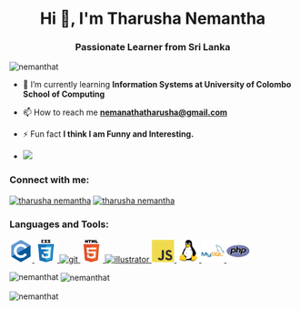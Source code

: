 <h1 align="center">Hi 👋, I'm Tharusha Nemantha</h1>
<h3 align="center">Passionate Learner from Sri Lanka</h3>

<p align="left"> <img src="https://komarev.com/ghpvc/?username=nemanthat&label=Profile%20views&color=0e75b6&style=flat" alt="nemanthat" /> </p>

- 🌱 I’m currently learning **Information Systems at University of Colombo School of Computing**

- 📫 How to reach me **nemanathatharusha@gmail.com**

- ⚡ Fun fact **I think I am Funny and Interesting.**

- <div>
  <img src="https://www.google.com/url?sa=i&url=https%3A%2F%2Fwww.icegif.com%2Fhacker-27%2F&psig=AOvVaw1i2Xu9MkWeTLH91In0judW&ust=1708885240387000&source=images&cd=vfe&opi=89978449&ved=0CBIQjRxqFwoTCNien-DLxIQDFQAAAAAdAAAAABAE" >
</div>

<h3 align="left">Connect with me:</h3>
<p align="left">
<a href="https://linkedin.com/in/tharusha nemantha" target="blank"><img align="center" src="https://raw.githubusercontent.com/rahuldkjain/github-profile-readme-generator/master/src/images/icons/Social/linked-in-alt.svg" alt="tharusha nemantha" height="30" width="40" /></a>
<a href="https://fb.com/tharusha nemantha" target="blank"><img align="center" src="https://raw.githubusercontent.com/rahuldkjain/github-profile-readme-generator/master/src/images/icons/Social/facebook.svg" alt="tharusha nemantha" height="30" width="40" /></a>
</p>

<h3 align="left">Languages and Tools:</h3>
<p align="left"> <a href="https://www.cprogramming.com/" target="_blank" rel="noreferrer"> <img src="https://raw.githubusercontent.com/devicons/devicon/master/icons/c/c-original.svg" alt="c" width="40" height="40"/> </a> <a href="https://www.w3schools.com/css/" target="_blank" rel="noreferrer"> <img src="https://raw.githubusercontent.com/devicons/devicon/master/icons/css3/css3-original-wordmark.svg" alt="css3" width="40" height="40"/> </a> <a href="https://git-scm.com/" target="_blank" rel="noreferrer"> <img src="https://www.vectorlogo.zone/logos/git-scm/git-scm-icon.svg" alt="git" width="40" height="40"/> </a> <a href="https://www.w3.org/html/" target="_blank" rel="noreferrer"> <img src="https://raw.githubusercontent.com/devicons/devicon/master/icons/html5/html5-original-wordmark.svg" alt="html5" width="40" height="40"/> </a> <a href="https://www.adobe.com/in/products/illustrator.html" target="_blank" rel="noreferrer"> <img src="https://www.vectorlogo.zone/logos/adobe_illustrator/adobe_illustrator-icon.svg" alt="illustrator" width="40" height="40"/> </a> <a href="https://developer.mozilla.org/en-US/docs/Web/JavaScript" target="_blank" rel="noreferrer"> <img src="https://raw.githubusercontent.com/devicons/devicon/master/icons/javascript/javascript-original.svg" alt="javascript" width="40" height="40"/> </a> <a href="https://www.linux.org/" target="_blank" rel="noreferrer"> <img src="https://raw.githubusercontent.com/devicons/devicon/master/icons/linux/linux-original.svg" alt="linux" width="40" height="40"/> </a> <a href="https://www.mysql.com/" target="_blank" rel="noreferrer"> <img src="https://raw.githubusercontent.com/devicons/devicon/master/icons/mysql/mysql-original-wordmark.svg" alt="mysql" width="40" height="40"/> </a> <a href="https://www.php.net" target="_blank" rel="noreferrer"> <img src="https://raw.githubusercontent.com/devicons/devicon/master/icons/php/php-original.svg" alt="php" width="40" height="40"/> </a> </p>

<p><img align="left" src="https://github-readme-stats.vercel.app/api/top-langs?username=nemanthat&show_icons=true&locale=en&layout=compact" alt="nemanthat" /></p>

<p>&nbsp;<img align="center" src="https://github-readme-stats.vercel.app/api?username=nemanthat&show_icons=true&locale=en" alt="nemanthat" /></p>

<p><img align="center" src="https://github-readme-streak-stats.herokuapp.com/?user=nemanthat&" alt="nemanthat" /></p>

<!---
NemanthaT/NemanthaT is a ✨ special ✨ repository because its `README.md` (this file) appears on your GitHub profile.
You can click the Preview link to take a look at your changes.
--->
